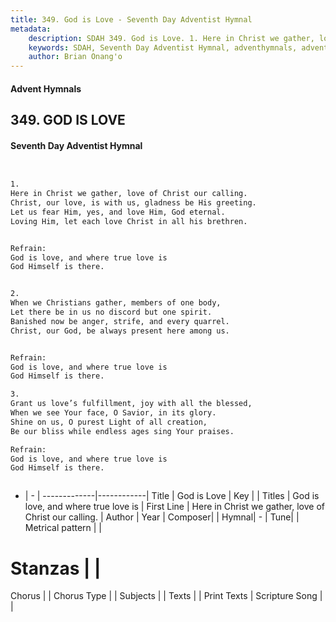 ```yaml
---
title: 349. God is Love - Seventh Day Adventist Hymnal
metadata:
    description: SDAH 349. God is Love. 1. Here in Christ we gather, love of Christ our calling. Christ, our love, is with us, gladness be His greeting. Let us fear Him, yes, and love Him, God eternal. Loving Him, let each love Christ in all his brethren. 
    keywords: SDAH, Seventh Day Adventist Hymnal, adventhymnals, advent hymnals, God is Love, Here in Christ we gather, love of Christ our calling. ,God is love, and where true love is
    author: Brian Onang'o
---
```


#### Advent Hymnals
## 349. GOD IS LOVE
#### Seventh Day Adventist Hymnal

```txt


1.
Here in Christ we gather, love of Christ our calling.
Christ, our love, is with us, gladness be His greeting.
Let us fear Him, yes, and love Him, God eternal.
Loving Him, let each love Christ in all his brethren.


Refrain:
God is love, and where true love is
God Himself is there.


2.
When we Christians gather, members of one body,
Let there be in us no discord but one spirit.
Banished now be anger, strife, and every quarrel.
Christ, our God, be always present here among us.


Refrain:
God is love, and where true love is
God Himself is there.

3.
Grant us love’s fulfillment, joy with all the blessed,
When we see Your face, O Savior, in its glory.
Shine on us, O purest Light of all creation,
Be our bliss while endless ages sing Your praises.

Refrain:
God is love, and where true love is
God Himself is there.



```

- |   -  |
-------------|------------|
Title | God is Love |
Key |  |
Titles | God is love, and where true love is |
First Line | Here in Christ we gather, love of Christ our calling. |
Author | 
Year | 
Composer|  |
Hymnal|  - |
Tune|  |
Metrical pattern | |
# Stanzas |  |
Chorus |  |
Chorus Type |  |
Subjects |  |
Texts |  |
Print Texts | 
Scripture Song |  |
  
